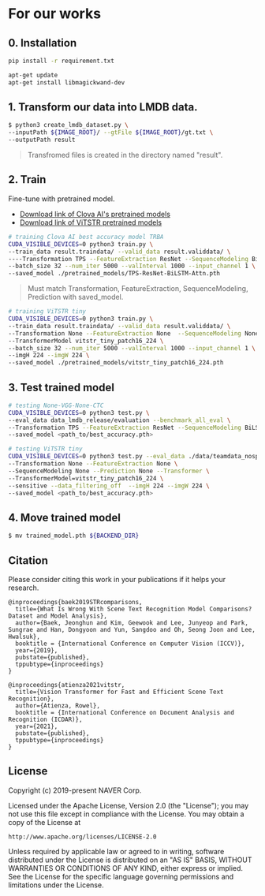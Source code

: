 # For our works

## 0. Installation
```bash
pip install -r requirement.txt

apt-get update
apt-get install libmagickwand-dev
```

## 1. Transform our data into LMDB data.
```bash
$ python3 create_lmdb_dataset.py \
--inputPath ${IMAGE_ROOT}/ --gtFile ${IMAGE_ROOT}/gt.txt \
--outputPath result
```
> Transfromed files is created in the directory named "result".

## 2. Train 
Fine-tune with pretrained model.
- [Download link of Clova AI's pretrained models](https://www.dropbox.com/sh/j3xmli4di1zuv3s/AAArdcPgz7UFxIHUuKNOeKv_a?dl=0)
- [Download link of ViTSTR pretrained models](https://github.com/oikosohn/deep-text-recognition-benchmark-1)
```bash
# training Clova AI best accuracy model TRBA
CUDA_VISIBLE_DEVICES=0 python3 train.py \
--train_data result.traindata/ --valid_data result.validdata/ \
----Transformation TPS --FeatureExtraction ResNet --SequenceModeling BiLSTM --Prediction Attn \
--batch_size 32 --num_iter 5000 --valInterval 1000 --input_channel 1 \
--saved_model ./pretrained_models/TPS-ResNet-BiLSTM-Attn.pth 
```
> Must match Transformation, FeatureExtraction, SequenceModeling, Prediction with saved_model.

```bash
# training ViTSTR tiny
CUDA_VISIBLE_DEVICES=0 python3 train.py \
--train_data result.traindata/ --valid_data result.validdata/ \
--Transformation None --FeatureExtraction None  --SequenceModeling None --Prediction None --Transformer \
--TransformerModel vitstr_tiny_patch16_224 \
--batch_size 32 --num_iter 5000 --valInterval 1000 --input_channel 1 \
--imgH 224 --imgW 224 \
--saved_model ./pretrained_models/vitstr_tiny_patch16_224.pth
```

## 3. Test trained model
```bash
# testing None-VGG-None-CTC
CUDA_VISIBLE_DEVICES=0 python3 test.py \
--eval_data data_lmdb_release/evaluation --benchmark_all_eval \
--Transformation TPS --FeatureExtraction ResNet --SequenceModeling BiLSTM --Prediction Attn \
--saved_model <path_to/best_accuracy.pth>
```

```bash
# testing ViTSTR tiny
CUDA_VISIBLE_DEVICES=0 python3 test.py --eval_data ./data/teamdata_nospace  \
--Transformation None --FeatureExtraction None \
--SequenceModeling None --Prediction None --Transformer \
--TransformerModel=vitstr_tiny_patch16_224 \
--sensitive --data_filtering_off  --imgH 224 --imgW 224 \
--saved_model <path_to/best_accuracy.pth>
```

## 4. Move trained model
```bash
$ mv trained_model.pth ${BACKEND_DIR}
```

## Citation
Please consider citing this work in your publications if it helps your research.
```
@inproceedings{baek2019STRcomparisons,
  title={What Is Wrong With Scene Text Recognition Model Comparisons? Dataset and Model Analysis},
  author={Baek, Jeonghun and Kim, Geewook and Lee, Junyeop and Park, Sungrae and Han, Dongyoon and Yun, Sangdoo and Oh, Seong Joon and Lee, Hwalsuk},
  booktitle = {International Conference on Computer Vision (ICCV)},
  year={2019},
  pubstate={published},
  tppubtype={inproceedings}
}

@inproceedings{atienza2021vitstr,
  title={Vision Transformer for Fast and Efficient Scene Text Recognition},
  author={Atienza, Rowel},
  booktitle = {International Conference on Document Analysis and Recognition (ICDAR)},
  year={2021},
  pubstate={published},
  tppubtype={inproceedings}
}
```

## License
Copyright (c) 2019-present NAVER Corp.

Licensed under the Apache License, Version 2.0 (the "License");
you may not use this file except in compliance with the License.
You may obtain a copy of the License at

    http://www.apache.org/licenses/LICENSE-2.0

Unless required by applicable law or agreed to in writing, software
distributed under the License is distributed on an "AS IS" BASIS,
WITHOUT WARRANTIES OR CONDITIONS OF ANY KIND, either express or implied.
See the License for the specific language governing permissions and
limitations under the License.

